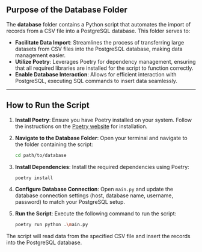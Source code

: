 ## Purpose of the Database Folder

The **database** folder contains a Python script that automates the import of records from a CSV file into a PostgreSQL database. This folder serves to:

- **Facilitate Data Import**: Streamlines the process of transferring large datasets from CSV files into the PostgreSQL database, making data management easier.
- **Utilize Poetry**: Leverages Poetry for dependency management, ensuring that all required libraries are installed for the script to function correctly.
- **Enable Database Interaction**: Allows for efficient interaction with PostgreSQL, executing SQL commands to insert data seamlessly.

---

## How to Run the Script

1. **Install Poetry**: Ensure you have Poetry installed on your system. Follow the instructions on the [Poetry website](https://python-poetry.org/docs/#installation) for installation.

2. **Navigate to the Database Folder**:
   Open your terminal and navigate to the folder containing the script:

   ```bash
   cd path/to/database
   ```

3. **Install Dependencies**:
   Install the required dependencies using Poetry:

   ```bash
   poetry install
   ```

4. **Configure Database Connection**:
   Open `main.py` and update the database connection settings (host, database name, username, password) to match your PostgreSQL setup.

5. **Run the Script**:
   Execute the following command to run the script:
   ```bash
   poetry run python .\main.py
   ```

The script will read data from the specified CSV file and insert the records into the PostgreSQL database.
